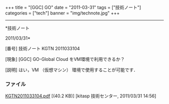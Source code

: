 ﻿+++
title = "[GGC] GO"
date = "2011-03-31"
tags = ["技術ノート"]
categories = ["tech"]
banner = "img/technote.jpg"
+++

-----------------------------------------------------------------------------------------------------------------------------

*技術ノート

2011/03/31*


[番号]
技術ノート KGTN 2011033104

[現象]
[GGC] GO-Global Cloud をVM環境で利用できるか？

[説明]
はい，VM （仮想マシン） 環境で使用することが可能です．


### ファイル

 
 


[KGTN2011033104.pdf](http://techreport.kitasp.net/attachments/download/531/KGTN2011033104.pdf)
 [(40.2 KB)] [kitasp 技術センター, 2011/03/31
14:56]


 


 

